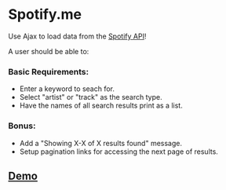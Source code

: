 # Spotify.me

Use Ajax to load data from the [Spotify API](https://developer.spotify.com/web-api/search-item/)! 

A user should be able to:

### Basic Requirements:

 - Enter a keyword to seach for.
 - Select "artist" or "track" as the search type.
 - Have the names of all search results print as a list.
 
### Bonus:

 - Add a "Showing X-X of X results found" message.
 - Setup pagination links for accessing the next page of results.

## [Demo](http://ga-wdi-exercises.github.io/spotify-me/)
